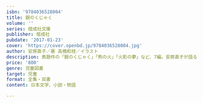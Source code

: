 ```yaml
---
isbn: '9784036528004'
title: 銀のくじゃく
volume: ''
series: 偕成社文庫
publisher: 偕成社
pubdate: '2017-01-23'
cover: 'https://cover.openbd.jp/9784036528004.jpg'
author: 安房直子／著 高橋和枝／イラスト
description: 表題作の「銀のくじゃく」「熊の火」「火影の夢」など、7編。安房直子が語る、異界のものとの恋とその結末。解説は作家の石井睦美。
price: '800'
genre: 児童図書
target: 児童
format: 全集・双書
content: 日本文学、小説・物語

---
```

